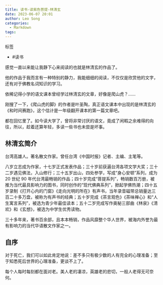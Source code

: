 ```yaml
---
title: 读书-读紫色菩提-林清玄
date: 2023-06-07 20:01
author: Leo Song
categories:
  - Markdown
tags:
---
```


标签

- #读书

感觉一直以来能让我静下心来阅读的也就是林清玄的作品了。

他的作品于我而言有一种特别的静力，我能细细的阅读，不仅仅是欣赏他的文字，还有对于佛教名词知识的学习。

依稀记得小学的语文课本曾经学过林清玄的文章，好像是爬山虎？……

刚搜了一下，《爬山虎的脚》的作者是叶圣陶，真正语文课本中出现的是林清玄的《和时间赛跑》，这个估计是一年级翻开课本的第一篇文章吧。

都在回忆里了。如今读大学了，曾将非常讨厌的语文，竟成了闲暇之余难得的向往，所以，趁着还算年轻，多读一些书也未尝是坏事。

## 林清玄简介

台湾高雄人。著名散文作家。曾任台湾《中国时报》记者、主编、主笔等。

八岁立志成为作家，十七岁正式发表作品；三十岁前获遍台湾各项文学大奖；三十二岁遇见佛法，入山修行；三十五岁出山，四处参学，写成“身心安顿”系列，成为 20 世纪 90 年代台湾最畅销的作品；四十岁完成“菩提系列”，畅销数百万册，被推为当代最具影响力的图书，同时创作的“现代佛典系列”，掀起学佛热潮；四十五岁录制《打开心内的门窗》《走向光明的所在》有声书，当年录音磁带总销量达三百二十多万盘，被称为有声书的经典；五十岁完成《茶言观色》《茶味禅心》和“人生寓言系列”，被选为青少年最佳读本；五十二岁完成写作奥秘三部曲《林泉》《清欢》和《玄想》，被选为中学生优秀读物。

三十多年来，著书百余部，且本本畅销，作品风靡整个华人世界，被海内外誉为最有影响力的当代华语散文作家之一。

## 自序

对于死亡，我们可以如此肯定地说：差不多只有极少数的人有完全的心理准备；至于知悉死后世界的心理准备，更谈不上了。

每个人每时每刻都在面对老。美人老的凄凉，英雄老的悲切，一般人老得无可奈何。
